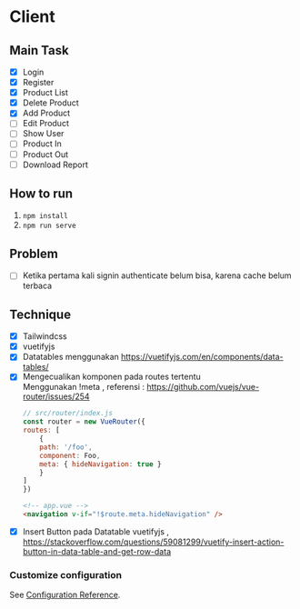 # Client
## Main Task
- [x] Login
- [x] Register
- [x] Product List
- [x] Delete Product
- [x] Add Product
- [ ] Edit Product
- [ ] Show User
- [ ] Product In
- [ ] Product Out
- [ ] Download Report

## How to run
1. `npm install`
1. `npm run serve`


## Problem
- [ ] Ketika pertama kali signin authenticate belum bisa, karena cache belum terbaca

## Technique
- [x] Tailwindcss
- [x] vuetifyjs
- [x] Datatables menggunakan https://vuetifyjs.com/en/components/data-tables/
- [x] Mengecualikan komponen pada routes tertentu \
Menggunakan !meta , referensi : https://github.com/vuejs/vue-router/issues/254
    ```js
    // src/router/index.js
    const router = new VueRouter({
    routes: [
        {
        path: '/foo',
        component: Foo,
        meta: { hideNavigation: true }
        }
    ]
    })
    ```
    ```html
    <!-- app.vue -->
    <navigation v-if="!$route.meta.hideNavigation" />
    ```
- [x] Insert Button pada Datatable vuetifyjs , https://stackoverflow.com/questions/59081299/vuetify-insert-action-button-in-data-table-and-get-row-data

### Customize configuration
See [Configuration Reference](https://cli.vuejs.org/config/).
